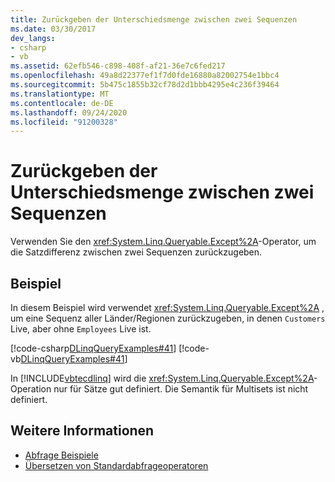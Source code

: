 ```yaml
---
title: Zurückgeben der Unterschiedsmenge zwischen zwei Sequenzen
ms.date: 03/30/2017
dev_langs:
- csharp
- vb
ms.assetid: 62efb546-c898-408f-af21-36e7c6fed217
ms.openlocfilehash: 49a8d22377ef1f7d0fde16880a82002754e1bbc4
ms.sourcegitcommit: 5b475c1855b32cf78d2d1bbb4295e4c236f39464
ms.translationtype: MT
ms.contentlocale: de-DE
ms.lasthandoff: 09/24/2020
ms.locfileid: "91200328"
---
```

# <a name="return-the-set-difference-between-two-sequences"></a>Zurückgeben der Unterschiedsmenge zwischen zwei Sequenzen

Verwenden Sie den <xref:System.Linq.Queryable.Except%2A>-Operator, um die Satzdifferenz zwischen zwei Sequenzen zurückzugeben.  
  
## <a name="example"></a>Beispiel  

 In diesem Beispiel wird verwendet <xref:System.Linq.Queryable.Except%2A> , um eine Sequenz aller Länder/Regionen zurückzugeben, in denen `Customers` Live, aber ohne `Employees` Live ist.  
  
 [!code-csharp[DLinqQueryExamples#41](../../../../../../samples/snippets/csharp/VS_Snippets_Data/DLinqQueryExamples/cs/Program.cs#41)]
 [!code-vb[DLinqQueryExamples#41](../../../../../../samples/snippets/visualbasic/VS_Snippets_Data/DLinqQueryExamples/vb/Module1.vb#41)]  
  
 In [!INCLUDE[vbtecdlinq](../../../../../../includes/vbtecdlinq-md.md)] wird die <xref:System.Linq.Queryable.Except%2A>-Operation nur für Sätze gut definiert. Die Semantik für Multisets ist nicht definiert.  
  
## <a name="see-also"></a>Weitere Informationen

- [Abfrage Beispiele](query-examples.md)
- [Übersetzen von Standardabfrageoperatoren](standard-query-operator-translation.md)
